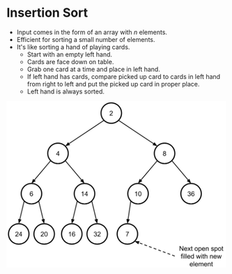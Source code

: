 # Insertion Sort
- Input comes in the form of an array with *n* elements.
- Efficient for sorting a small number of elements.
- It's like sorting a hand of playing cards.
    - Start with an empty left hand.
    - Cards are face down on table.
    - Grab one card at a time and place in left hand.
    - If left hand has cards, compare picked up card to cards in left hand from right to left and put the picked up card in proper place.
    - Left hand is always sorted.

![alt text](https://github.com/eyc94/Notes/blob/master/images/add_min_heap_one.png "Example of insertion sort")
